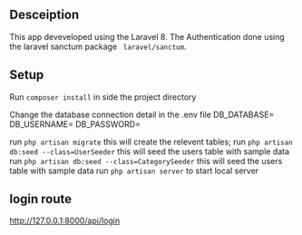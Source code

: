 ## Desceiption
This app deveveloped using the Laravel 8.
The Authentication done using the laravel sanctum package ` laravel/sanctum`.

## Setup
Run `composer install` in side the project directory

Change the database connection detail in the .env file
DB_DATABASE=
DB_USERNAME=
DB_PASSWORD=

run `php artisan migrate` this will create the relevent tables;
run `php artisan db:seed --class=UserSeeder` this will seed the users table with sample data
run `php artisan db:seed --class=CategorySeeder` this will seed the users table with sample data
run `php artisan server` to start local server

## login route
http://127.0.0.1:8000/api/login

